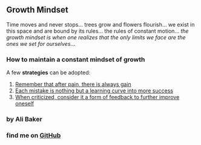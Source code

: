 ## Growth Mindset

Time moves and never stops... trees grow and flowers flourish... we exist in this space and are bound by its rules... the rules of constant motion... *the growth mindset is when one realizes that the only limits we face are the ones we set for ourselves*...  

### How to maintain a constant mindset of growth

A few **strategies** can be adopted:

1. [Remember that after pain, there is always gain](https://www.marylebonephysio.com/wp-content/uploads/2016/04/No-Pain-No-Gain.jpg)
2. [Each mistake is nothing but a learning curve into more success](https://i.pinimg.com/736x/bd/1d/0a/bd1d0a463bf72d589e3b053aefe0b527--making-mistakes-learn-from-your-mistakes.jpg)
3. [When criticized, consider it a form of feedback to further improve oneself](https://www.quotemaster.org/images/bc/bc2aef151dfd5ad60e072a7f64e058be.jpeg) 

### by Ali Baker
### find me on [GitHub](https://github.com/AliBakerSartawi)
